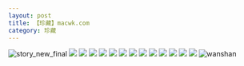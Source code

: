 ```yaml
---
layout: post
title: 【珍藏】macwk.com
category: 珍藏
---
```

![story_new_final](http://s79weexgu.hd-bkt.clouddn.com/img/story_new_final_0322.png)
![](http://s79weexgu.hd-bkt.clouddn.com/img/macwk-0317-13.png)
![](http://s79weexgu.hd-bkt.clouddn.com/img/macwk-0317-1.PNG)
![](http://s79weexgu.hd-bkt.clouddn.com/img/macwk-0317-2.PNG)
![](http://s79weexgu.hd-bkt.clouddn.com/img/macwk-0317-3.PNG)
![](http://s79weexgu.hd-bkt.clouddn.com/img/macwk-0317-4.PNG)
![](http://s79weexgu.hd-bkt.clouddn.com/img/macwk-0317-5.PNG)
![](http://s79weexgu.hd-bkt.clouddn.com/img/macwk-0317-6.PNG)
![](http://s79weexgu.hd-bkt.clouddn.com/img/macwk-0317-7.PNG)
![](http://s79weexgu.hd-bkt.clouddn.com/img/macwk-0317-8.PNG)
![](http://s79weexgu.hd-bkt.clouddn.com/img/macwk-0317-9.PNG)
![](http://s79weexgu.hd-bkt.clouddn.com/img/macwk-0317-10.PNG)
![](http://s79weexgu.hd-bkt.clouddn.com/img/macwk-0317-11.PNG)
![](http://s79weexgu.hd-bkt.clouddn.com/img/macwk-0317-12.PNG)
![wanshan](http://s79weexgu.hd-bkt.clouddn.com/img/wanshan.png)

  




